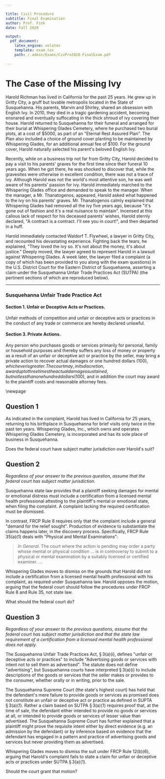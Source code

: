 ```yaml
---

title: Civil Procedure
subtitle: Final Examination
author: Prof. Fink
date: Fall 2020 

output: 
  pdf_document:
    latex_engine: xelatex
    template: exam.tex
    path: /.admin/Exams/CivPro2020-FinalExam.pdf
  
---
```


# The Case of the Missing Ivy

Harold Richman has lived in California for the past 25 years. He grew up in Gritty City, a gruff but lovable metropolis located in the State of Susquehanna. His parents, Marvin and Shirley, shared an obsession with English Ivy. In 2010, they died in a tragic gardening accident, becoming ensnared and eventually suffocating in the thick shroud of ivy covering their house. Harold returned to Susquehanna for their funeral and arranged for their burial at Whispering Glades Cemetery, where he purchased two burial plots, at a cost of $5000, as part of an "Eternal Rest Assured Plan". The Plan also included a choice of ground cover planting to be maintained by Whispering Glades, for an additional annual fee of $100. For the ground cover, Harold naturally selected his parent's beloved English Ivy. 

Recently, while on a business trip not far from Gritty City, Harold decided to pay a visit to his parents' graves for the first time since their funeral 10 years ago. When he got there, he was shocked to discover that, while the gravesites were otherwise in excellent condition, there was not a trace of ivy. Although Harold was not the world's most attentive son, he was well aware of his parents' passion for ivy. Harold immediately marched to the Whispering Glades office and demanded to speak to the manager. When the manager, a Mr. Thanatogenos, appeared, Harold asked what happened to the ivy on his parents' graves. Mr. Thanatogenos calmly explained that Whispering Glades had removed all the ivy five years ago, because "it's gone out of fashion and it's a real nuisance to maintain". Incensed at this callous lack of respect for his deceased parents' wishes, Harold sternly declared, "A contract is a contract. I'll see you in court!", and then departed in a huff. 

Harold immediately contacted Waldorf T. Flywheel, a lawyer in Gritty City, and recounted his devastating experience. Fighting back the tears, he explained, "They loved the ivy so. It's not about the money, it's about justice." Deeply moved, the lawyer agreed to represent Harold in a lawsuit against Whispering Glades. A week later, the lawyer filed a complaint (a copy of which has been provided to you along with the exam questions) in the U.S. District Court for the Eastern District of Susquehanna, asserting a claim under the Susquehanna Unfair Trade Practices Act (SUTPA) (the pertinent sections of which are reproduced below). 

---

### Susquehanna Unfair Trade Practice Act

#### Section 1. Unfair or Deceptive Acts or Practices. 

Unfair methods of competition and unfair or deceptive acts or practices in the conduct of any trade or commerce are hereby declared unlawful. 

#### Section 3. Private Actions.

Any person who purchases goods or services primarily for personal, family or household purposes and thereby suffers any loss of money or property as a result of an unfair or deceptive act or practice by the seller, may bring a private action to recover actual damages or one hundred dollars ($100), whichever is greater. The court may, in its discretion, award up to three times the actual damages sustained, but not less than one hundred dollars ($100), and in addition the court may award to the plaintiff costs and reasonable attorney fees.

\newpage

## Question 1 

As indicated in the complaint, Harold has lived in California for 25 years, returning to his birthplace in Susquehanna for brief visits only twice in the past ten years. Whispering Glades, Inc., which owns and operates Whispering Glades Cemetery, is incorporated and has its sole place of business in Susquehanna. 

Does the federal court have subject matter jurisdiction over Harold's suit? 

## Question 2

_Regardless of your answer to the previous question, assume that the federal court has subject matter jurisdiction._

Susquehanna state law provides that a plaintiff seeking damages for mental or emotional distress must include a certification from a licensed mental health professional attesting to the plaintiff's mental or emotional state, when filing the complaint. A complaint lacking the required certification must be dismissed. 

In contrast, FRCP Rule 8 requires only that the complaint include a general "demand for the relief sought". Production of evidence to substantiate the claims happens later, in the discovery process. Specifically, FRCP Rule 35(a)(1) deals with "Physical and Mental Examinations":

> _In General_. The court where the action is pending may order a party whose mental or physical condition … is in controversy to submit to a physical or mental examination by a suitably licensed or certified examiner. …

Whispering Glades moves to dismiss on the grounds that Harold did not include a certification from a licensed mental health professional with his complaint, as required under Susquehanna law. Harold opposes the motion, arguing that the federal court should follow the procedures under FRCP Rule 8 and Rule 35, not state law. 

What should the federal court do? 

## Question 3

_Regardless of your answer to the previous questions, assume that the federal court has subject matter jurisdiction and that the state law requirement of a certification from a licensed mental health professional does not apply._

The Susquehanna Unfair Trade Practices Act, § 3(a)(i), defines "unfair or deceptive acts or practices" to include "Advertising goods or services with intent not to sell them as advertised". The statute does not define "advertising", but Susquehanna courts have interpreted § 3(a)(i) to include descriptions of the goods or services that the seller makes or provides to the consumer, whether orally or in writing, prior to the sale. 

The Susquehanna Supreme Court (the state's highest court) has held that the defendant's mere failure to provide goods or services as promised does not constitute an unfair or deceptive act or practice as defined in SUPTA § 3(a)(1). Rather a claim based on SUTPA § 3(a)(1) requires proof that, at the time of sale, the defendant either intended to provide no goods or services at all, or intended to provide goods or services of lesser value than advertised. The Susquehanna Supreme Court has further explained that a plaintiff might prove the requisite intent either by direct evidence (e.g. an admission by the defendant) or by inference based on evidence that the defendant has engaged in a pattern and practice of advertising goods and services but never providing them as advertised. 

Whispering Glades moves to dismiss the suit under FRCP Rule 12(b)(6), arguing that Harold's complaint fails to state a claim for unfair or deceptive acts or practices under SUTPA § 3(a)(1). 

Should the court grant that motion? 


